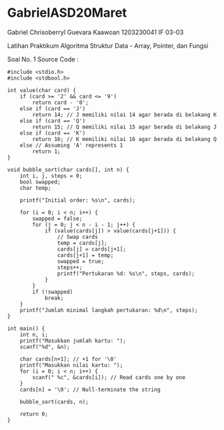 # GabrielASD20Maret
Gabriel Chrisoberryl Guevara Kaawoan 1203230041 IF 03-03

Latihan Praktikum Algoritma Struktur Data - Array, Pointer, dan Fungsi

Soal No. 1 Source Code : 

    #include <stdio.h>
    #include <stdbool.h>

    int value(char card) {
        if (card >= '2' && card <= '9')
            return card - '0';
        else if (card == 'J')
            return 14; // J memiliki nilai 14 agar berada di belakang K
        else if (card == 'Q')
            return 15; // Q memiliki nilai 15 agar berada di belakang J
        else if (card == 'K')
            return 16; // K memiliki nilai 16 agar berada di belakang Q
        else // Assuming 'A' represents 1
            return 1;
    }

    void bubble_sort(char cards[], int n) {
        int i, j, steps = 0;
        bool swapped;
        char temp;
    
        printf("Initial order: %s\n", cards);

        for (i = 0; i < n; i++) {
            swapped = false;
            for (j = 0; j < n - i - 1; j++) {
                if (value(cards[j]) > value(cards[j+1])) {
                    // Swap cards
                    temp = cards[j];
                    cards[j] = cards[j+1];
                    cards[j+1] = temp;
                    swapped = true;
                    steps++;
                    printf("Pertukaran %d: %s\n", steps, cards);
                }
            }
            if (!swapped)
                break;
        }
        printf("Jumlah minimal langkah pertukaran: %d\n", steps);
    }

    int main() {
        int n, i;
        printf("Masukkan jumlah kartu: ");
        scanf("%d", &n);
    
        char cards[n+1]; // +1 for '\0'
        printf("Masukkan nilai kartu: ");
        for (i = 0; i < n; i++) {
            scanf(" %c", &cards[i]); // Read cards one by one
        }
        cards[n] = '\0'; // Null-terminate the string
    
        bubble_sort(cards, n);
    
        return 0;
    }
